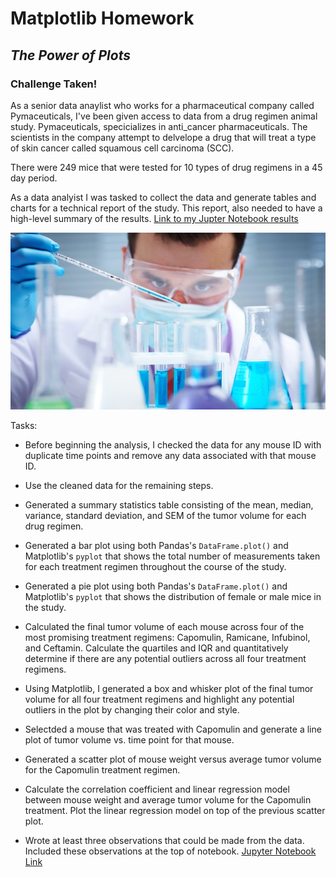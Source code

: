 # Matplotlib Homework 
## *The Power of Plots*

### Challenge Taken!

As a senior data anaylist who works for a pharmaceutical company called Pymaceuticals, I've been given access to data from a drug regimen animal study. Pymaceuticals, specicializes in anti_cancer pharmaceuticals. The scientists in the company attempt to delvelope a drug that will treat a type of skin cancer called squamous cell carcinoma (SCC).

There were 249 mice that were tested for 10 types of drug regimens in a 45 day period. 

As a data analyist I was tasked to collect the data and generate tables and charts for a technical report of the study. This report, also needed to have a high-level summary of the results. [Link to my Jupter Notebook results](https://github.com/Kpearson72/Matplotlib_HW/blob/main/Matplotlib/Pymaceuticals/pymaceuticals_starter.ipynb)

![Laboratory](Matplotlib/Images/Laboratory.jpg)

Tasks:

* Before beginning the analysis, I checked the data for any mouse ID with duplicate time points and remove any data associated with that mouse ID.

* Use the cleaned data for the remaining steps.

* Generated a summary statistics table consisting of the mean, median, variance, standard deviation, and SEM of the tumor volume for each drug regimen.

* Generated a bar plot using both Pandas's `DataFrame.plot()` and Matplotlib's `pyplot` that shows the total number of measurements taken for each treatment regimen throughout the course of the study.

* Generated a pie plot using both Pandas's `DataFrame.plot()` and Matplotlib's `pyplot` that shows the distribution of female or male mice in the study.

* Calculated the final tumor volume of each mouse across four of the most promising treatment regimens: Capomulin, Ramicane, Infubinol, and Ceftamin. Calculate the quartiles and IQR and quantitatively determine if there are any potential outliers across all four treatment regimens.

* Using Matplotlib, I generated a box and whisker plot of the final tumor volume for all four treatment regimens and highlight any potential outliers in the plot by changing their color and style.

* Selectded a mouse that was treated with Capomulin and generate a line plot of tumor volume vs. time point for that mouse.

* Generated a scatter plot of mouse weight versus average tumor volume for the Capomulin treatment regimen.

* Calculate the correlation coefficient and linear regression model between mouse weight and average tumor volume for the Capomulin treatment. Plot the linear regression model on top of the previous scatter plot.

* Wrote at least three observations that could be made from the data. Included these observations at the top of notebook.  [Jupyter Notebook Link](https://github.com/Kpearson72/Matplotlib_HW/blob/main/Matplotlib/Pymaceuticals/pymaceuticals_starter.ipynb)







